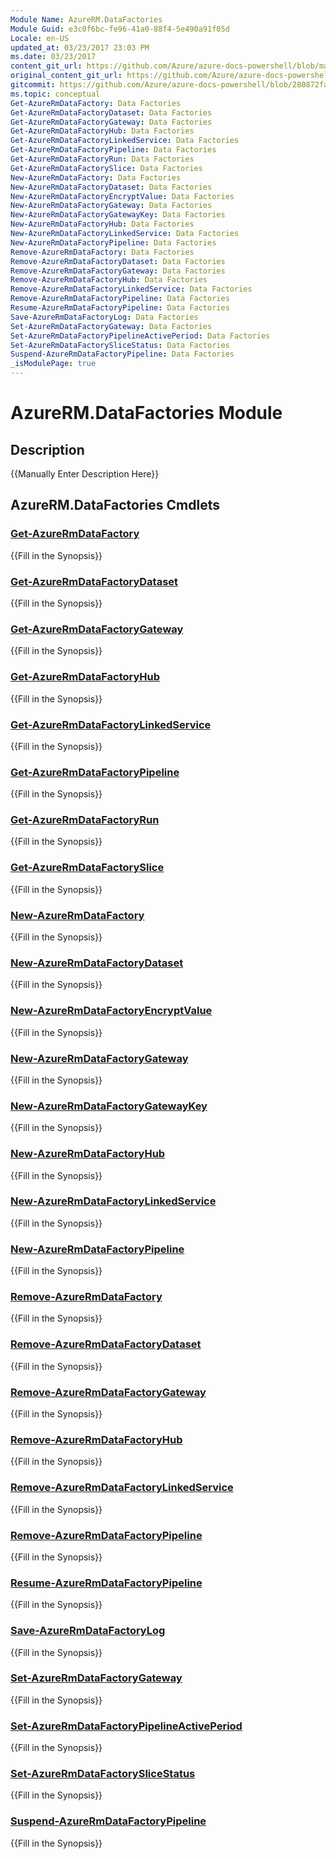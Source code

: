 ```yaml
---
Module Name: AzureRM.DataFactories
Module Guid: e3c0f6bc-fe96-41a0-88f4-5e490a91f05d
Locale: en-US
updated_at: 03/23/2017 23:03 PM
ms.date: 03/23/2017
content_git_url: https://github.com/Azure/azure-docs-powershell/blob/master/azureps-cmdlets-docs/ResourceManager/AzureRM.DataFactories/v1.0.4.3/AzureRM.DataFactories.md
original_content_git_url: https://github.com/Azure/azure-docs-powershell/blob/master/azureps-cmdlets-docs/ResourceManager/AzureRM.DataFactories/v1.0.4.3/AzureRM.DataFactories.md
gitcommit: https://github.com/Azure/azure-docs-powershell/blob/280872fa529e03be2466fa2252957a2060a9dfe4
ms.topic: conceptual
Get-AzureRmDataFactory: Data Factories
Get-AzureRmDataFactoryDataset: Data Factories
Get-AzureRmDataFactoryGateway: Data Factories
Get-AzureRmDataFactoryHub: Data Factories
Get-AzureRmDataFactoryLinkedService: Data Factories
Get-AzureRmDataFactoryPipeline: Data Factories
Get-AzureRmDataFactoryRun: Data Factories
Get-AzureRmDataFactorySlice: Data Factories
New-AzureRmDataFactory: Data Factories
New-AzureRmDataFactoryDataset: Data Factories
New-AzureRmDataFactoryEncryptValue: Data Factories
New-AzureRmDataFactoryGateway: Data Factories
New-AzureRmDataFactoryGatewayKey: Data Factories
New-AzureRmDataFactoryHub: Data Factories
New-AzureRmDataFactoryLinkedService: Data Factories
New-AzureRmDataFactoryPipeline: Data Factories
Remove-AzureRmDataFactory: Data Factories
Remove-AzureRmDataFactoryDataset: Data Factories
Remove-AzureRmDataFactoryGateway: Data Factories
Remove-AzureRmDataFactoryHub: Data Factories
Remove-AzureRmDataFactoryLinkedService: Data Factories
Remove-AzureRmDataFactoryPipeline: Data Factories
Resume-AzureRmDataFactoryPipeline: Data Factories
Save-AzureRmDataFactoryLog: Data Factories
Set-AzureRmDataFactoryGateway: Data Factories
Set-AzureRmDataFactoryPipelineActivePeriod: Data Factories
Set-AzureRmDataFactorySliceStatus: Data Factories
Suspend-AzureRmDataFactoryPipeline: Data Factories
_isModulePage: true
---
```


# AzureRM.DataFactories Module
## Description
{{Manually Enter Description Here}}

## AzureRM.DataFactories Cmdlets
### [Get-AzureRmDataFactory](Get-AzureRmDataFactory.md)
{{Fill in the Synopsis}}

### [Get-AzureRmDataFactoryDataset](Get-AzureRmDataFactoryDataset.md)
{{Fill in the Synopsis}}

### [Get-AzureRmDataFactoryGateway](Get-AzureRmDataFactoryGateway.md)
{{Fill in the Synopsis}}

### [Get-AzureRmDataFactoryHub](Get-AzureRmDataFactoryHub.md)
{{Fill in the Synopsis}}

### [Get-AzureRmDataFactoryLinkedService](Get-AzureRmDataFactoryLinkedService.md)
{{Fill in the Synopsis}}

### [Get-AzureRmDataFactoryPipeline](Get-AzureRmDataFactoryPipeline.md)
{{Fill in the Synopsis}}

### [Get-AzureRmDataFactoryRun](Get-AzureRmDataFactoryRun.md)
{{Fill in the Synopsis}}

### [Get-AzureRmDataFactorySlice](Get-AzureRmDataFactorySlice.md)
{{Fill in the Synopsis}}

### [New-AzureRmDataFactory](New-AzureRmDataFactory.md)
{{Fill in the Synopsis}}

### [New-AzureRmDataFactoryDataset](New-AzureRmDataFactoryDataset.md)
{{Fill in the Synopsis}}

### [New-AzureRmDataFactoryEncryptValue](New-AzureRmDataFactoryEncryptValue.md)
{{Fill in the Synopsis}}

### [New-AzureRmDataFactoryGateway](New-AzureRmDataFactoryGateway.md)
{{Fill in the Synopsis}}

### [New-AzureRmDataFactoryGatewayKey](New-AzureRmDataFactoryGatewayKey.md)
{{Fill in the Synopsis}}

### [New-AzureRmDataFactoryHub](New-AzureRmDataFactoryHub.md)
{{Fill in the Synopsis}}

### [New-AzureRmDataFactoryLinkedService](New-AzureRmDataFactoryLinkedService.md)
{{Fill in the Synopsis}}

### [New-AzureRmDataFactoryPipeline](New-AzureRmDataFactoryPipeline.md)
{{Fill in the Synopsis}}

### [Remove-AzureRmDataFactory](Remove-AzureRmDataFactory.md)
{{Fill in the Synopsis}}

### [Remove-AzureRmDataFactoryDataset](Remove-AzureRmDataFactoryDataset.md)
{{Fill in the Synopsis}}

### [Remove-AzureRmDataFactoryGateway](Remove-AzureRmDataFactoryGateway.md)
{{Fill in the Synopsis}}

### [Remove-AzureRmDataFactoryHub](Remove-AzureRmDataFactoryHub.md)
{{Fill in the Synopsis}}

### [Remove-AzureRmDataFactoryLinkedService](Remove-AzureRmDataFactoryLinkedService.md)
{{Fill in the Synopsis}}

### [Remove-AzureRmDataFactoryPipeline](Remove-AzureRmDataFactoryPipeline.md)
{{Fill in the Synopsis}}

### [Resume-AzureRmDataFactoryPipeline](Resume-AzureRmDataFactoryPipeline.md)
{{Fill in the Synopsis}}

### [Save-AzureRmDataFactoryLog](Save-AzureRmDataFactoryLog.md)
{{Fill in the Synopsis}}

### [Set-AzureRmDataFactoryGateway](Set-AzureRmDataFactoryGateway.md)
{{Fill in the Synopsis}}

### [Set-AzureRmDataFactoryPipelineActivePeriod](Set-AzureRmDataFactoryPipelineActivePeriod.md)
{{Fill in the Synopsis}}

### [Set-AzureRmDataFactorySliceStatus](Set-AzureRmDataFactorySliceStatus.md)
{{Fill in the Synopsis}}

### [Suspend-AzureRmDataFactoryPipeline](Suspend-AzureRmDataFactoryPipeline.md)
{{Fill in the Synopsis}}

